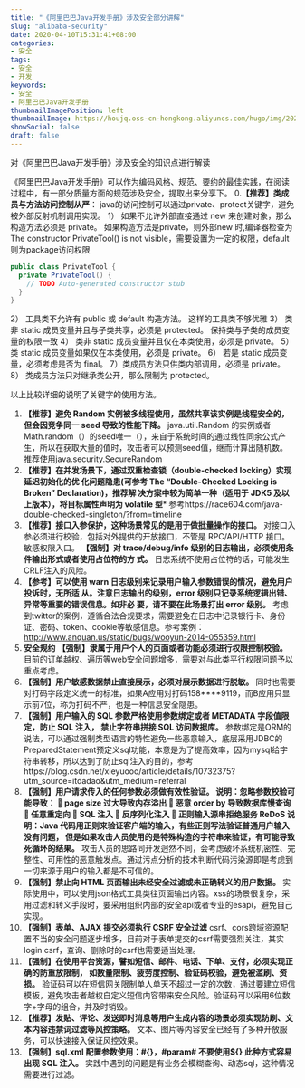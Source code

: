 ```yaml
---
title: "《阿里巴巴Java开发手册》涉及安全部分讲解"
slug: "alibaba-security"
date: 2020-04-10T15:31:41+08:00
categories:
- 安全
tags:
- 安全
- 开发
keywords:
- 安全
- 阿里巴巴Java开发手册
thumbnailImagePosition: left
thumbnailImage: https://houjq.oss-cn-hongkong.aliyuncs.com/hugo/img/20200410153752.png
showSocial: false
draft: false
---
```

对《阿里巴巴Java开发手册》涉及安全的知识点进行解读
<!--more-->

《阿里巴巴Java开发手册》可以作为编码风格、规范、要约的最佳实践，在阅读过程中，有一部分质量方面的规范涉及安全，提取出来分享下。
0.**【推荐】类成员与方法访问控制从严**：
java的访问控制可以通过private、protect关键字，避免被外部反射机制调用实现。
1） 如果不允许外部直接通过 new 来创建对象，那么构造方法必须是 private。
如果构造方法是private，则外部new 时,编译器检查为The constructor PrivateTool() is not visible，需要设置为一定的权限，default则为package访问权限

```java
public class PrivateTool {
  private PrivateTool() {
    // TODO Auto-generated constructor stub
  }
}
```

2） 工具类不允许有 public 或 default 构造方法。
这样的工具类不够优雅
3） 类非 static 成员变量并且与子类共享，必须是 protected。
保持类与子类的成员变量的权限一致
4） 类非 static 成员变量并且仅在本类使用，必须是 private。
5） 类 static 成员变量如果仅在本类使用，必须是 private。
6） 若是 static 成员变量，必须考虑是否为 final。
7）类成员方法只供类内部调用，必须是 private。
8） 类成员方法只对继承类公开，那么限制为 protected。

以上比较详细的说明了关键字的使用方法。

1. **【推荐】避免 Random 实例被多线程使用，虽然共享该实例是线程安全的，但会因竞争同一 seed 导致的性能下降。**
   java.util.Random 的实例或者 Math.random（）的seed唯一（），来自于系统时间的通过线性同余公式产生，所以在获取大量的值时，攻击者可以预测seed值，继而计算出随机数。推荐使用java.security.SecureRandom
2. **【推荐】在并发场景下，通过双重检查锁（double-checked locking）实现延迟初始化的优 化问题隐患(可参考 The “Double-Checked Locking is Broken” Declaration)，推荐解 决方案中较为简单一种（适用于 JDK5 及以上版本），将目标属性声明为 volatile 型***
   参考https://race604.com/java-double-checked-singleton/?from=timeline
3. **【推荐】接口入参保护，这种场景常见的是用于做批量操作的接口。**
   对接口入参必须进行校验，包括对外提供的开放接口，不管是 RPC/API/HTTP 接口。敏感权限入口。
   **【强制】对 trace/debug/info 级别的日志输出，必须使用条件输出形式或者使用占位符的方 式。**
   日志系统不使用占位符的话，可能发生CRLF注入的风险。
4. **【参考】可以使用 warn 日志级别来记录用户输入参数错误的情况，避免用户投诉时，无所适 从。注意日志输出的级别，error 级别只记录系统逻辑出错、异常等重要的错误信息。如非必 要，请不要在此场景打出 error 级别。**
   考虑到twitter的案例，遵循合法合规要求，需要避免在日志中记录银行卡、身份证、密码、token、cookie等敏感信息。参考案例：http://www.anquan.us/static/bugs/wooyun-2014-055359.html
5. **安全规约**
   **【强制】隶属于用户个人的页面或者功能必须进行权限控制校验。**
   目前的订单越权、遍历等web安全问题增多，需要对与此类平行权限问题予以重点考虑。
6. **【强制】用户敏感数据禁止直接展示，必须对展示数据进行脱敏。**
   同时也需要对打码字段定义统一的标准，如果A应用对打码158****9119，而B应用只显示前7位，称为打码不严，也是一种信息安全隐患。
7. **【强制】用户输入的 SQL 参数严格使用参数绑定或者 METADATA 字段值限定，防止 SQL 注入， 禁止字符串拼接 SQL 访问数据库。**
   参数绑定是ORM的说法，可以通过强制类型语言的特性避免一些恶意输入，底层采用JDBC的PreparedStatement预定义sql功能，本意是为了提高效率，因为mysql给字符串转移，所以达到了防止sql注入的目的，参考https://blog.csdn.net/xieyuooo/article/details/10732375?utm_source=itdadao&utm_medium=referral
8. **【强制】用户请求传入的任何参数必须做有效性验证。 说明：忽略参数校验可能导致：  page size 过大导致内存溢出  恶意 order by 导致数据库慢查询  任意重定向  SQL 注入  反序列化注入  正则输入源串拒绝服务 ReDoS 说明：Java 代码用正则来验证客户端的输入，有些正则写法验证普通用户输入没有问题， 但是如果攻击人员使用的是特殊构造的字符串来验证，有可能导致死循环的结果。**
   攻击人员的思路同开发迥然不同，会考虑破坏系统机密性、完整性、可用性的恶意触发点。通过污点分析的技术判断代码污染源即是考虑到一切来源于用户的输入都是不可信的。
9. **【强制】禁止向 HTML 页面输出未经安全过滤或未正确转义的用户数据。**
   实际使用中，可以使用json格式工具类往页面输出内容。xss的场景很复杂，采用过滤和转义手段时，要采用组织内部的安全api或者专业的esapi，避免自己实现。
10. **【强制】表单、AJAX 提交必须执行 CSRF 安全过滤**
    csrf、cors跨域资源配置不当的安全问题逐步增多，目前对于表单提交的csrf需要强烈关注，其实login csrf，查询、删除时的csrf也需要适当处理。
11. **【强制】在使用平台资源，譬如短信、邮件、电话、下单、支付，必须实现正确的防重放限制， 如数量限制、疲劳度控制、验证码校验，避免被滥刷、资损。**
    验证码可以在短信网关限制单人单天不超过一定的次数，通过要建立短信模板，避免攻击者越权自定义短信内容带来安全风险。验证码可以采用6位数字+字母的组合，并及时销毁。
12. **【推荐】发贴、评论、发送即时消息等用户生成内容的场景必须实现防刷、文本内容违禁词过滤等风控策略。**
    文本、图片等内容安全已经有了多种开放服务，可以快速接入保证风控效果。
13. **【强制】sql.xml 配置参数使用：#{}，#param# 不要使用${} 此种方式容易出现 SQL 注入。**
    实践中遇到的问题是有业务会模糊查询、动态sql，这种情况需要进行过滤。



[转载]: https://www.freebuf.com/column/173739.html	"《阿里巴巴Java开发手册》涉及安全部分讲解"

